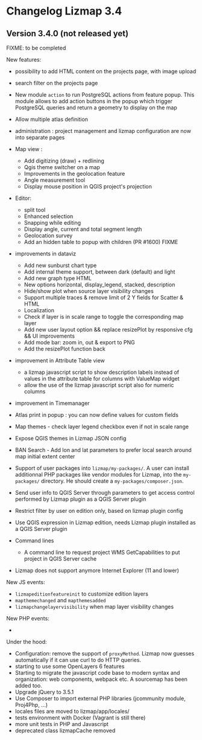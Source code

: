 Changelog Lizmap 3.4
====================


Version 3.4.0 (not released yet)
--------------------------------

FIXME: to be completed

New features:

- possibility to add HTML content on the projects page, with image upload
- search filter on the projects page
- New module `action` to run PostgreSQL actions from feature popup.
  This module allows to add action buttons in the popup which trigger PostgreSQL
  queries and return a geometry to display on the map
- Allow multiple atlas definition
- administration : project management and lizmap configuration are now into
  separate pages
- Map view :
    - Add digitizing (draw) + redlining
    - Qgis theme switcher on a map
    - Improvements in the geolocation feature
    - Angle measurement tool
    - Display mouse position in QGIS project's projection
- Editor:
   - split tool
   - Enhanced selection
   - Snapping while editing
   - Display angle, current and total segment length
   - Geolocation survey
   - Add an hidden table to popup with children (PR #1600) FIXME
- improvements in dataviz
    - Add new sunburst chart type
    - Add internal theme support, between dark (default) and light
    - Add new graph type HTML
    - New options horizontal, display_legend, stacked, description
    - Hide/show plot when source layer visibility changes
    - Support multiple traces & remove limit of 2 Y fields for Scatter & HTML
    - Localization
    - Check if layer is in scale range to toggle the corresponding map layer
    - Add new user layout option && replace resizePlot by responsive cfg && UI improvements
    - Add mode bar: zoom in, out & export to PNG
    - Add the resizePlot function back
- improvement in Attribute Table view
  - a lizmap javascript script to show description labels instead of values in
    the attribute table for columns with ValueMap widget
  - allow the use of the lizmap javascript script also for numeric columns
- improvement in Timemanager
- Atlas print in popup : you can now define values for custom fields
- Map themes - check layer legend checkbox even if not in scale range
- Expose QGIS themes in Lizmap JSON config
- BAN Search - Add lon and lat parameters to prefer local search around map initial extent center
- Support of user packages into `lizmap/my-packages/`. A user can install
  additionnal PHP packages like vendor modules for Lizmap, into the `my-packages/`
  directory. He should create a `my-packages/composer.json`.
- Send user info to QGIS Server through parameters to get access control
  performed by Lizmap plugin as a QGIS Server plugin
- Restrict filter by user on edition only, based on lizmap plugin config
- Use QGIS expression in Lizmap edition, needs Lizmap plugin installed as a QGIS Server plugin
- Command lines
  - A command line to request project WMS GetCapabilities to put project in QGIS Server cache


- Lizmap does not support anymore Internet Explorer (11 and lower)

New JS events:

- `lizmapeditionfeatureinit` to customize edition layers
- `mapthemechanged` and `mapthemesadded`
- `lizmapchangelayervisibility` when map layer visibility changes

New PHP events:

-



Under the hood:

- Configuration: remove the support of `proxyMethod`. Lizmap now guesses automatically
  if it can use curl to do HTTP queries.
- starting to use some OpenLayers 6 features
- Starting to migrate the javascript code base to modern syntax and organization:
  web components, webpack etc. A sourcemap has been added too.
- Upgrade jQuery to 3.5.1
- Use Composer to import external PHP libraries (jcommunity module, Proj4Php, ...)
- locales files are moved to lizmap/app/locales/
- tests environment with Docker (Vagrant is still there)
- more unit tests in PHP and Javascript
- deprecated class lizmapCache removed
